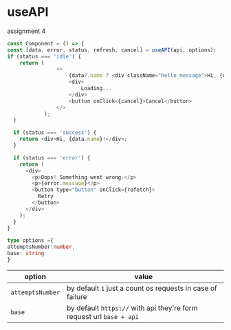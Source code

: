 # useAPI
assignment 4

```javascript
const Component = () => {
const [data, error, status, refresh, cancel] = useAPI(api, options);
if (status === 'idle') {
    return (
                <>
                    {data?.name ? <div className="hello_message">Hi, {data.name}!</div> : null}
                    <div>
                        Loading...
                    </div>
                    <button onClick={cancel}>Cancel</button>
                </>
            );
  }

  if (status === 'success') {
    return <div>Hi, {data.name}!</div>;
  }

  if (status === 'error') {
    return (
      <div>
        <p>Oops! Something went wrong.</p>
        <p>{error.message}</p>
        <button type="button" onClick={refetch}>
          Retry
        </button>
      </div>
    );
  }
}
```
```typescript
type options ={
attemptsNumber:number,
base: string
}
```

|option|value|
|---|---|
|`attemptsNumber`| by default `1` just a count os requests in case of failure | 
|`base`| by default `https://` with api they're form request url `base + api`  | 


